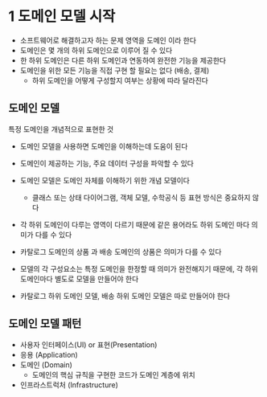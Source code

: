 # 1 도메인 모델 시작

- 소프트웨어로 해결하고자 하는 문제 영역을 도메인 이라 한다
- 도메인은 몇 개의 하위 도메인으로 이루어 질 수 있다
- 한 하위 도메인은 다른 하위 도메인과 연동하여 완전한 기능을 제공한다
- 도메인을 위한 모든 기능을 직접 구현 할 필요는 없다 (배송, 결제)
  - 하위 도메인을 어떻게 구성할지 여부는 상황에 따라 달라진다

## 도메인 모델

특정 도메인을 개념적으로 표현한 것

- 도메인 모델을 사용하면 도메인을 이해하는데 도움이 된다
- 도메인이 제공하는 기능, 주요 데이터 구성을 파악할 수 있다
- 도메인 모델은 도메인 자체를 이해하기 위한 개념 모델이다
  - 클래스 또는 상태 다이어그램, 객체 모델, 수학공식 등 표현 방식은 중요하지 않다

- 각 하위 도메인이 다루는 영역이 다르기 때문에 같은 용어라도 하위 도메인 마다 의미가 다를 수 있다
- 카탈로그 도메인의 상품 과 배송 도메인의 상품은 의미가 다를 수 있다
- 모델의 각 구성요소는 특정 도메인을 한정할 때 의미가 완전해지기 때문에, 각 하위 도메인마다 별도로 모델을 만들어야 한다
- 카탈로그 하위 도메인 모델, 배송 하위 도메인 모델은 따로 만들어야 한다

## 도메인 모델 패턴

- 사용자 인터페이스(UI) or 표현(Presentation)
- 응용 (Application)
- 도메인 (Domain)
  - 도메인의 핵심 규칙을 구현한 코드가 도메인 계층에 위치
- 인프라스트럭처 (Infrastructure)

